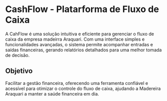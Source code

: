 <h1>CashFlow - Platarforma de Fluxo  de Caixa</h1>

<p>A CahFlow é uma solução intuitiva e eficiente para gerenciar o fluxo de caixa da empresa madeirra Araquari. Com uma interface simples e funcionalidades avançadas, o sistema permite acompanhar entradas e saídas financeiras, gerando relatórios detalhados para uma melhor tomada de decisão.</p>

<h2>Objetivo</h2>
<p>Facilitar a gestão financeira, oferecendo uma ferramenta confiável e acessível para otimizar o controle do fluxo de caixa, ajudando a Madereira Araquari a manter a saúde financeira em dia.  </p>

